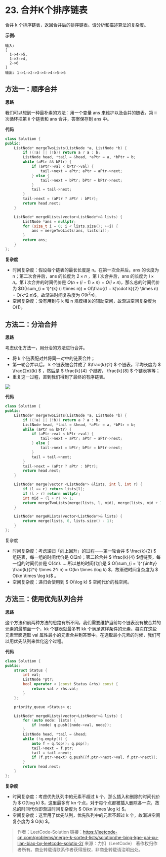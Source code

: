 # 23. 合并K个排序链表

合并 k 个排序链表，返回合并后的排序链表。请分析和描述算法的复杂度。

**示例:**

```
输入:
[
  1->4->5,
  1->3->4,
  2->6
]
输出: 1->1->2->3->4->4->5->6
```

## 方法一：顺序合并

**思路**

我们可以想到一种最朴素的方法：用一个变量 ans 来维护以及合并的链表，第 ii 次循环把第 ii 个链表和 ans 合并，答案保存到 ans 中。

**代码**

```cpp
class Solution {
public:
    ListNode* mergeTwoLists(ListNode *a, ListNode *b) {
        if ((!a) || (!b)) return a ? a : b;
        ListNode head, *tail = &head, *aPtr = a, *bPtr = b;
        while (aPtr && bPtr) {
            if (aPtr->val < bPtr->val) {
                tail->next = aPtr; aPtr = aPtr->next;
            } else {
                tail->next = bPtr; bPtr = bPtr->next;
            }
            tail = tail->next;
        }
        tail->next = (aPtr ? aPtr : bPtr);
        return head.next;
    }

    ListNode* mergeKLists(vector<ListNode*>& lists) {
        ListNode *ans = nullptr;
        for (size_t i = 0; i < lists.size(); ++i) {
            ans = mergeTwoLists(ans, lists[i]);
        }
        return ans;
    }
};
```

**复杂度**

* 时间复杂度：假设每个链表的最长长度是 n。在第一次合并后，ans 的长度为 n；第二次合并后，ans 的长度为 $2\times n$ ，第 i 次合并后，ans 的长度为 $i\times n$。第 i 次合并的时间代价是 $O(n + (i - 1) \times n) = O(i \times n)$，那么总的时间代价为 $O(\sum_{i = 1}^{k} (i \times n)) = O(\frac{(1 + k)\cdot k}{2} \times n) = O(k^2 n)$，故渐进时间复杂度为 $O(k^2 n)$。
* 空间复杂度：没有用到与 k 和 n 规模相关的辅助空间，故渐进空间复杂度为 O(1)。

## 方法二：分治合并

**思路**

考虑优化方法一，用分治的方法进行合并。

* 将 k 个链表配对并将同一对中的链表合并；
* 第一轮合并以后， k 个链表被合并成了 $\frac{k}{2} $ 个链表，平均长度为 $ \frac{2n}{k} $ ，然后是 $ \frac{k}{4} $个链表，$ \frac{k}{8} $ 个链表等等；
* 重复这一过程，直到我们得到了最终的有序链表。

<img src="https://pic.leetcode-cn.com/6f70a6649d2192cf32af68500915d84b476aa34ec899f98766c038fc9cc54662-image.png" />

**代码**

```cpp
class Solution {
public:
    ListNode* mergeTwoLists(ListNode *a, ListNode *b) {
        if ((!a) || (!b)) return a ? a : b;
        ListNode head, *tail = &head, *aPtr = a, *bPtr = b;
        while (aPtr && bPtr) {
            if (aPtr->val < bPtr->val) {
                tail->next = aPtr; aPtr = aPtr->next;
            } else {
                tail->next = bPtr; bPtr = bPtr->next;
            }
            tail = tail->next;
        }
        tail->next = (aPtr ? aPtr : bPtr);
        return head.next;
    }

    ListNode* merge(vector <ListNode*> &lists, int l, int r) {
        if (l == r) return lists[l];
        if (l > r) return nullptr;
        int mid = (l + r) >> 1;
        return mergeTwoLists(merge(lists, l, mid), merge(lists, mid + 1, r));
    }

    ListNode* mergeKLists(vector<ListNode*>& lists) {
        return merge(lists, 0, lists.size() - 1);
    }
};
```

复杂度

* 时间复杂度：考虑递归「向上回升」的过程——第一轮合并 $ \frac{k}{2} $ 组链表，每一组的时间代价是 O(2n)；第二轮合并 $ \frac{k}{4} $组链表，每一组的时间代价是 O(4n)......所以总的时间代价是 $ O(\sum_{i = 1}^{\infty} \frac{k}{2^i} \times 2^i n) = O(kn \times \log k) $，故渐进时间复杂度为 $ O(kn \times \log k)$ 。
* 空间复杂度：递归会使用到 $ O(\log k) $ 空间代价的栈空间。

## 方法三：使用优先队列合并

**思路**

这个方法和前两种方法的思路有所不同，我们需要维护当前每个链表没有被合并的元素的最前面一个，kk 个链表就最多有 kk 个满足这样条件的元素，每次在这些元素里面选取 val 属性最小的元素合并到答案中。在选取最小元素的时候，我们可以用优先队列来优化这个过程。

**代码**

```cpp
class Solution {
public:
    struct Status {
        int val;
        ListNode *ptr;
        bool operator < (const Status &rhs) const {
            return val > rhs.val;
        }
    };

    priority_queue <Status> q;

    ListNode* mergeKLists(vector<ListNode*>& lists) {
        for (auto node: lists) {
            if (node) q.push({node->val, node});
        }
        ListNode head, *tail = &head;
        while (!q.empty()) {
            auto f = q.top(); q.pop();
            tail->next = f.ptr; 
            tail = tail->next;
            if (f.ptr->next) q.push({f.ptr->next->val, f.ptr->next});
        }
        return head.next;
    }
};
```

**复杂度**

* 时间复杂度：考虑优先队列中的元素不超过 k 个，那么插入和删除的时间代价为 $ O(\log k) $，这里最多有 kn 个点，对于每个点都被插入删除各一次，故总的时间代价即渐进时间复杂度为 $ O(kn \times \log k) $。
* 空间复杂度：这里用了优先队列，优先队列中的元素不超过 k 个，故渐进空间复杂度为 $ O(k) $。



>作者：LeetCode-Solution
>链接：https://leetcode-cn.com/problems/merge-k-sorted-lists/solution/he-bing-kge-pai-xu-lian-biao-by-leetcode-solutio-2/
>来源：力扣（LeetCode）
>著作权归作者所有。商业转载请联系作者获得授权，非商业转载请注明出处。
